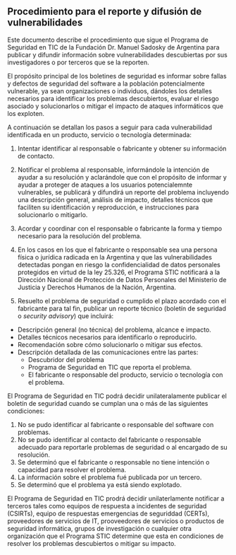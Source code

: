 ## Procedimiento para el reporte y difusión de vulnerabilidades ##

Este documento describe el procedimiento que sigue el Programa de Seguridad en TIC de la Fundación Dr. Manuel Sadosky de Argentina para publicar y difundir información sobre vulnerabilidades descubiertas por sus investigadores o por terceros que se la reporten.

El propósito principal de los boletines de seguridad es informar sobre fallas y defectos de seguridad del software a la población potencialmente vulnerable, ya sean organizaciones o individuos, dándoles los detalles necesarios para identificar los problemas descubiertos, evaluar el riesgo asociado y solucionarlos o mitigar el impacto de ataques informáticos que los exploten.

A continuación se detallan los pasos a seguir para cada vulnerabilidad identificada en un producto, servicio o tecnología determinada:

1. Intentar identificar al responsable o fabricante y obtener su información de contacto.

2. Notificar el problema al responsable, informándole la intención de ayudar a su resolución y aclarándole que con el propósito de informar y ayudar a proteger de ataques a los usuarios potencialemnte vulnerables, se publicará y difundirá un reporte del problema incluyendo una descripción general, análisis de impacto, detalles técnicos que faciliten su identificación y reproducción, e instrucciones para solucionarlo o mitigarlo.

3. Acordar y coordinar con el responsable o fabricante la forma y tiempo necesario para la resolución del
problema.

4. En los casos en los que el fabricante o responsable sea una persona física o jurídica radicada en la Argentina y que las vulnerabilidades detectadas pongan en riesgo la confidencialidad de datos personales protegidos en virtud de la ley 25.326, el Programa STIC notificará a la Dirección Nacional de Protección de Datos Personales del Ministerio de Justicia y Derechos Humanos de la Nación, Argentina.

5. Resuelto el problema de seguridad o cumplido el plazo acordado con el fabricante para tal fin, publicar un
reporte técnico (boletín de seguridad o _security advisory_) que incluirá:
 * Descripción general (no técnica) del problema, alcance e impacto.
 * Detalles técnicos necesarios para identificarlo o reproducirlo.
 * Recomendación sobre cómo solucionarlo o mitigar sus efectos.
 * Descripción detallada de las comunicaciones entre las partes: 
   - Descubridor del problema
   - Programa de Seguridad en TIC que reporta el problema.
   - El fabricante o responsable del producto, servicio o tecnología con el problema.

El Programa de Seguridad en TIC podrá decidir unilateralamente publicar el boletín de seguridad cuando se cumplan una o más de las siguientes condiciones:

1. No se pudo identificar al fabricante o responsable del software con problemas.
2. No se pudo identificar al contacto del fabricante o responsable adecuado para
reportarle problemas de seguridad o al encargado de su resolución.
3. Se determinó que el fabricante o responsable no tiene intención o capacidad para resolver el
problema.
4. La información sobre el problema fué publicada por un tercero.
5. Se determinó que el problema ya está siendo explotado.

El Programa de Seguridad en TIC prodrá decidir unilaterlamente notificar a terceros tales como equipos de respuesta a incidentes de seguridad (CSIRTs), equipo de respuestas emergencias de seguriddad (CERTs), proveedores de servicios de IT, prooveedores de servicios o productos de seguridad informática, grupos de investigación o cualquier otra organización que el Programa STIC determine que esta en condiciones de resolver los problemas descubiertos o mitigar su impacto.